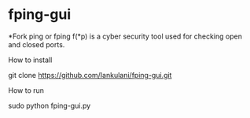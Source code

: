 # fping-gui
*Fork ping or fping f(*p) is a cyber security tool used for checking open and closed ports. 

How to install

git clone https://github.com/Iankulani/fping-gui.git

How to run

sudo python fping-gui.py 
